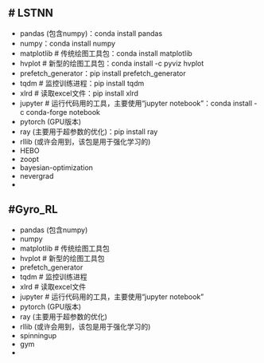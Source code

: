 ## # LSTNN

- pandas (包含numpy)：conda install pandas
- numpy：conda install numpy
- matplotlib   # 传统绘图工具包：conda install matplotlib
- hvplot   # 新型的绘图工具包：conda install -c pyviz hvplot
- prefetch_generator：pip install prefetch_generator
- tqdm  # 监控训练进程：pip install tqdm
- xlrd   # 读取excel文件：pip install xlrd
- jupyter   # 运行代码用的工具，主要使用“jupyter notebook”：conda install -c conda-forge notebook
- pytorch (GPU版本)
- ray (主要用于超参数的优化)：pip install ray
- rllib (或许会用到，该包是用于强化学习的)
- HEBO
- zoopt
- bayesian-optimization
- nevergrad
- 





## #Gyro_RL

- pandas (包含numpy)
- numpy
- matplotlib   # 传统绘图工具包
- hvplot   # 新型的绘图工具包
- prefetch_generator
- tqdm  # 监控训练进程
- xlrd   # 读取excel文件
- jupyter   # 运行代码用的工具，主要使用“jupyter notebook”
- pytorch (GPU版本)
- ray (主要用于超参数的优化)
- rllib (或许会用到，该包是用于强化学习的)
- spinningup
- gym
- 

